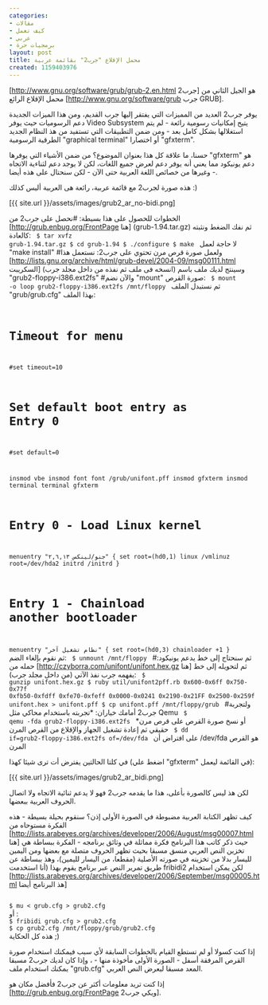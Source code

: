 ```yaml
---
categories:
- مقالات
- كيف تعمل
- عربي
- برمجيات حرة
layout: post
title: محمل الإقلاع "جرب2" بقائمة عربية
created: 1159403976
---
```

[http://www.gnu.org/software/grub/grub-2.en.html جرب2] هو الجيل الثاني من محمل الإقلاع الرائع [http://www.gnu.org/software/grub جرب GRUB].

يوفر جرب2 العديد من المميزات التي يفتقر إليها جرب القديم، ومن هذا الميزات الجديدة دعم الرسوميات حيث يوفر Video Subsystem يتيح إمكانيات رسومية رائعة - لم يتم استغلالها بشكل كامل بعد - ومن ضمن التطبيقات التي تستفيد من هذ النظام الجديد الطرقية الرسومية "graphical terminal" أو اختصارا "gfxterm".

حسنا، ما علاقة كل هذا بعنوان الموضوع؟ من ضمن اﻷشياء التي يوفرها "gfxterm" هو دعم يونيكود مما يعني أنه يوفر دعم لعرض جميع اللغات، لكن لا يوجد دعم لثناءية الاتجاه وغيرها من خصائص اللغة العربية حتى اﻵن - لكن سنحتال على هذه أيضا -.

هذه صورة لجرب2 مع قائمة عربية، رائعة هى العربية أليس كذلك :)

[{{ site.url }}/assets/images/grub2_ar_no-bidi.png]

الخطوات للحصول على هذا بسيطة:
#نحصل على جرب2 من [http://grub.enbug.org/FrontPage هنا] (grub-1.94.tar.gz) ثم نفك الضغط ونثبته كالعادة:
<code>
$ tar xvfz grub-1.94.tar.gz
$ cd grub-1.94
$ ./configure
$ make
</code>
لا حاجة لعمل "make install" 
#ولعمل صورة قرص مرن تحتوي على جرب2: نستعمل هذا [http://lists.gnu.org/archive/html/grub-devel/2004-09/msg00111.html السكريبت] (انسخه فى ملف ثم نفذه من داخل مجلد جرب) وسينتج لديك ملف باسم "grub2-floppy-i386.ext2fs"
#واﻵن نضم "mount" صورة القرص:
<code>
$ mount -o loop grub2-floppy-i386.ext2fs /mnt/floppy
</code>
ثم نستبدل الملف "grub/grub.cfg" بهذا الملف:
<code>
# Timeout for menu
#set timeout=10

# Set default boot entry as Entry 0
#set default=0

insmod vbe
insmod font
font /grub/unifont.pff
insmod gfxterm
insmod terminal
terminal gfxterm

# Entry 0 - Load Linux kernel
menuentry "جنو/لينكس ٢,٦,١٣" {
	set root=(hd0,1)
        linux /vmlinuz root=/dev/hda2
	initrd /initrd
}

# Entry 1 - Chainload another bootloader
menuentry "نظام تشغيل آخر" {
	set root=(hd0,3)
	 chainloader +1
}
</code>
 ثم نقوم بإلغاء الضم:
<code>
$ unmount /mnt/floppy
</code>
#ثم سنحتاج إلى خط يدعم يونيكود: حمله من [http://czyborra.com/unifont/unifont.hex.gz هنا] ثم لتحويله إلى خط يفهمه جرب نفذ الآتي (من داخل مجلد جرب):
<code>
$ gunzip unifont.hex.gz
$ ruby util/unifont2pff.rb 0x600-0x6ff 0x750-0x77f 0xfb50-0xfdff 0xfe70-0xfeff 0x0000-0x0241 0x2190-0x21FF 0x2500-0x259f unifont.hex > unifont.pff
$ cp unifont.pff /mnt/floppy/grub
</code>
#ولتجربة جرب2 أمامك خياران:
*تجربته باستخدام محاكي مثل Qemu
<code>
$ qemu -fda grub2-floppy-i386.ext2fs
</code>
*أو نسخ صورة القرص على قرص مرن حقيقي ثم إعادة تشغيل الجهاز والإقلاع من القرص المرن
<code>
$ dd if=grub2-floppy-i386.ext2fs of=/dev/fda
</code>
على افتراض أن /dev/fda هو القرص المرن

في كلتا الحالتين يفترض أت ترى شيئا كهذا (اضغط علي "gfxterm" في القائمة ليعمل):

[{{ site.url }}/assets/images/grub2_ar_bidi.png]

لكن هذ ليس كالصورة بأعلى، هذا ما يقدمه جرب2 فهو لا يدعم ثنائية الاتجاه ولا اتصال الحروف العربية ببعضها.

كيف تظهر الكتابة العربية مضبوطة في الصورة اﻷولى إذن؟ سنقوم بحيلة بسيطة - هذه الفكرة مستوحاه من [http://lists.arabeyes.org/archives/developer/2006/August/msg00007.html هنا] حيث ذكر كاتب هذا البرنامج فكرة مماثلة في وثائق برنامجه - الفكرة ببساطة هي تخزين النص العربي منسق مسبقا بحيث تظهر الحروف متصلة مع بعضها ومن اليمين لليسار بدلا من تخزينه في صورته الأصلية (مقطعا، من اليسار لليمين)، وهذ ببساطة عن طريق تمرير النص عبر برنامج يقوم بهذا (أنا استخدمت fribidi2 لكن يمكن استخدام [http://lists.arabeyes.org/archives/developer/2006/September/msg00005.html هذ البرنامج أيضا]

<code>
$ mu < grub.cfg > grub2.cfg
</code>
أو :
<code>
$ fribidi grub.cfg > grub2.cfg
$ cp grub2.cfg /mnt/floppy/grub/grub2.cfg
</code>
هذه كل الحكاية ;)

إذا كنت كسولا أو لم تستطع القيام بالخطوات السابقة ﻷي سبب فيمكنك استخدام صورة القرص المرفقة أسفل - الصورة اﻷولى مأخوذة منها - ، وإذا كان لديك جرب2 مسبقا يمكنك استخدام ملف "grub.cfg" المعد مسبقا ليعرض النص العربي.

إذا كنت تريد معلومات أكثر عن جرب2 فأفضل مكان هو [http://grub.enbug.org/FrontPage ويكي جرب2].
